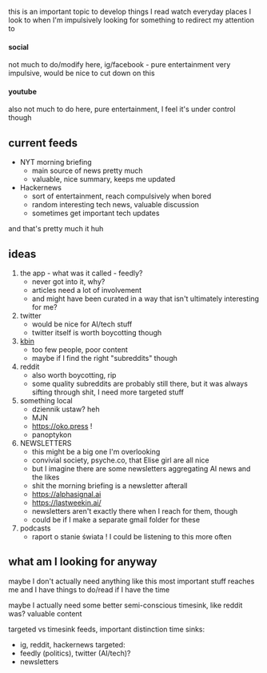 this is an important topic to develop
things I read watch everyday
places I look to when I'm impulsively looking for something to redirect my attention to

#### social
not much to do/modify here, ig/facebook - pure entertainment
very impulsive, would be nice to cut down on this
#### youtube
also not much to do here, pure entertainment, I feel it's under control though

## current feeds
- NYT morning briefing
    - main source of news pretty much
    - valuable, nice summary, keeps me updated
- Hackernews
    - sort of entertainment, reach compulsively when bored
    - random interesting tech news, valuable discussion
    - sometimes get important tech updates

and that's pretty much it huh

## ideas
1. the app - what was it called - feedly?
    - never got into it, why?
    - articles need a lot of involvement
    - and might have been curated in a way that isn't ultimately interesting for me?
2. twitter
    - would be nice for AI/tech stuff
    - twitter itself is worth boycotting though
3. [kbin](kbin.social)
    * too few people, poor content
    * maybe if I find the right "subreddits" though
4. reddit
    * also worth boycotting, rip
    * some quality subreddits are probably still there, but it was always sifting through shit, I need more targeted stuff
5. something local
    - dziennik ustaw? heh
    - MJN
    - https://oko.press !
    - panoptykon
1. NEWSLETTERS
    - this might be a big one I'm overlooking
    - convivial society, psyche.co, that Elise girl are all nice
    - but I imagine there are some newsletters aggregating AI news and the likes
    - shit the morning briefing is a newsletter afterall
    - https://alphasignal.ai
    - https://lastweekin.ai/
    - newsletters aren't exactly there when I reach for them, though
    - could be if I make a separate gmail folder for these
2. podcasts
    - raport o stanie świata ! I could be listening to this more often

## what am I looking for anyway
maybe I don't actually need anything like this
most important stuff reaches me and I have things to do/read if I have the time

maybe I actually need some better semi-conscious timesink, like reddit was?
valuable content 

targeted vs timesink feeds, important distinction
time sinks:
* ig, reddit, hackernews
targeted:
* feedly (politics), twitter (AI/tech)?
* newsletters